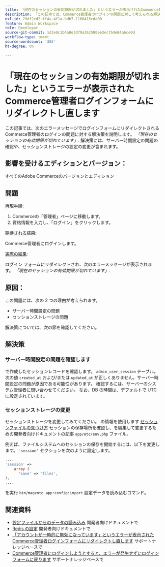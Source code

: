 ```yaml
---
title: 「現在のセッションの有効期限が切れました」というエラーが表示されたCommerce管理者ログインフォームにリダイレクトし直します
description: 「この記事では、Commerce管理者のログインの問題に対して考えられる解決策を提供します。この問題では、次のエラーメッセージでログインフォームにリダイレクトされます。*「現在のセッションの有効期限が切れました」*。 解決策には、サーバー時間設定の問題の確認や、セッションストレージ設定の変更が含まれます。'
exl-id: 29df2ed2-ff4a-4f1a-bdb7-1160416cda00
feature: Admin Workspace
role: Developer
source-git-commit: 1d2e0c1b4a8e3d79a362500ee3ec7bde84a6ce0d
workflow-type: tm+mt
source-wordcount: '385'
ht-degree: 0%

---
```


# 「現在のセッションの有効期限が切れました」というエラーが表示されたCommerce管理者ログインフォームにリダイレクトし直します

この記事では、次のエラーメッセージでログインフォームにリダイレクトされるCommerce管理者のログインの問題に対する解決策を説明します。 *「現在のセッションの有効期限が切れています」*. 解決策には、サーバー時間設定の問題の確認や、セッションストレージの設定の変更が含まれます。

## 影響を受けるエディションとバージョン：

すべてのAdobe Commerceのバージョンとエディション

## 問題

<u>再現手順</u>:

1. Commerceの「管理者」ページに移動します。
1. 資格情報を入力し、「ログイン」をクリックします。

<u>期待される結果</u>:

Commerce管理者にログインします。

<u>実際の結果</u>:

ログイン フォームにリダイレクトされ、次のエラーメッセージが表示されます。 *「現在のセッションの有効期限が切れています」*.

## 原因：

この問題には、次の 2 つの理由が考えられます。

* サーバー時間設定の問題
* セッションストレージの問題

解決策については、次の節を確認してください。

## 解決策

### サーバー時間設定の問題を確認します

で作成したセッションレコードを確認します。 `admin_user_session` テーブル。 次の値 `created_at` および/または `updated_at` が正しくありません。サーバー時間設定の問題が原因である可能性があります。 確認するには、サーバーのシステム管理者に問い合わせてください。 なお、DB の時間は、デフォルトで UTC に設定されています。

### セッションストレージの変更

セッションストレージを変更してみてください。 の情報を使用します [セッションファイルの見つけ方](https://devdocs.magento.com/guides/v2.3/config-guide/sessions.html) セッションの保存場所を確認し、を編集して変更するための開発者向けドキュメントの記事 `app/etc/env.php` ファイル。

例えば、ファイルシステムへのセッションの保存を開始するには、以下を変更します。 `'session'` セクションを次のように設定します。

```php
....
'session' =>
    array (
      'save' => 'files',
),
....
```

を実行 `bin/magento app:config:import` 設定データを読み込むコマンド。


## 関連資料

* [設定ファイルからのデータの読み込み](https://devdocs.magento.com/guides/v2.3/config-guide/cli/config-cli-subcommands-config-mgmt-import.html) 開発者向けドキュメントで
* [Redis の設定](https://devdocs.magento.com/guides/v2.3/config-guide/redis/config-redis.html) 開発者向けドキュメントで
* [「アカウントが一時的に無効になっています」というエラーが表示されたCommerce管理者ログインフォームにリダイレクトし直します](/help/troubleshooting/miscellaneous/redirect-back-to-the-admin-login-form-with-your-account-is-temporarily-disabled-error.md) サポートナレッジベースで
* [Commerce管理者にログインしようとすると、エラーが発生せずにログインフォームに戻ります](/help/troubleshooting/miscellaneous/login-redirect-when-trying-to-login-to-magento-admin.md) サポートナレッジベースで

